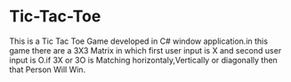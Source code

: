 # Tic-Tac-Toe
This is a Tic Tac Toe Game developed in C# window application.in this game there are a 3X3 Matrix in which first user input is X and second user input is O.if 3X or 3O is Matching horizontaly,Vertically or diagonally then that Person Will Win. 

